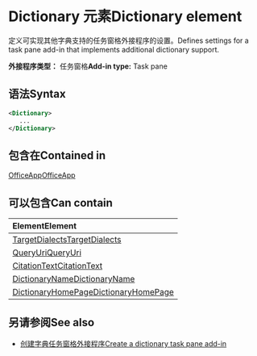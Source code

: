 # <a name="dictionary-element"></a><span data-ttu-id="4ae18-101">Dictionary 元素</span><span class="sxs-lookup"><span data-stu-id="4ae18-101">Dictionary element</span></span>
<span data-ttu-id="4ae18-102">定义可实现其他字典支持的任务窗格外接程序的设置。</span><span class="sxs-lookup"><span data-stu-id="4ae18-102">Defines settings for a task pane add-in that implements additional dictionary support.</span></span>

<span data-ttu-id="4ae18-103">**外接程序类型：** 任务窗格</span><span class="sxs-lookup"><span data-stu-id="4ae18-103">**Add-in type:** Task pane</span></span>

## <a name="syntax"></a><span data-ttu-id="4ae18-104">语法</span><span class="sxs-lookup"><span data-stu-id="4ae18-104">Syntax</span></span>

```XML
<Dictionary>
   ...
</Dictionary>
```

## <a name="contained-in"></a><span data-ttu-id="4ae18-105">包含在</span><span class="sxs-lookup"><span data-stu-id="4ae18-105">Contained in</span></span>

[<span data-ttu-id="4ae18-106">OfficeApp</span><span class="sxs-lookup"><span data-stu-id="4ae18-106">OfficeApp</span></span>](officeapp.md)

## <a name="can-contain"></a><span data-ttu-id="4ae18-107">可以包含</span><span class="sxs-lookup"><span data-stu-id="4ae18-107">Can contain</span></span>

|<span data-ttu-id="4ae18-108">**Element**</span><span class="sxs-lookup"><span data-stu-id="4ae18-108">**Element**</span></span>|
|:-----|
|[<span data-ttu-id="4ae18-109">TargetDialects</span><span class="sxs-lookup"><span data-stu-id="4ae18-109">TargetDialects</span></span>](targetdialects.md)|
|[<span data-ttu-id="4ae18-110">QueryUri</span><span class="sxs-lookup"><span data-stu-id="4ae18-110">QueryUri</span></span>](queryuri.md)|
|[<span data-ttu-id="4ae18-111">CitationText</span><span class="sxs-lookup"><span data-stu-id="4ae18-111">CitationText</span></span>](citationtext.md)|
|[<span data-ttu-id="4ae18-112">DictionaryName</span><span class="sxs-lookup"><span data-stu-id="4ae18-112">DictionaryName</span></span>](dictionaryname.md)|
|[<span data-ttu-id="4ae18-113">DictionaryHomePage</span><span class="sxs-lookup"><span data-stu-id="4ae18-113">DictionaryHomePage</span></span>](dictionaryhomepage.md)|

## <a name="see-also"></a><span data-ttu-id="4ae18-114">另请参阅</span><span class="sxs-lookup"><span data-stu-id="4ae18-114">See also</span></span>

- [<span data-ttu-id="4ae18-115">创建字典任务窗格外接程序</span><span class="sxs-lookup"><span data-stu-id="4ae18-115">Create a dictionary task pane add-in</span></span>](https://docs.microsoft.com/office/dev/add-ins/word/dictionary-task-pane-add-ins)
    
